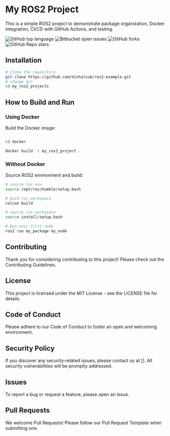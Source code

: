 # My ROS2 Project

This is a simple ROS2 project to demonstrate package organization, Docker integration, CI/CD with GitHub Actions, and testing.

![GitHub top language](https://img.shields.io/github/languages/top/{Vishalsub}/{ros2-example}?color=yellow)
![Bitbucket open issues](https://img.shields.io/bitbucket/issues/{Vishalsub}/{ros2-example})
![GitHub forks](https://img.shields.io/github/forks/{Vishalsub}/{ros2-example}?style=social)
![GitHub Repo stars](https://img.shields.io/github/stars/{Vishalsub}/{ros2-example}?style=social)

## Installation
```bash
# Clone the repository
git clone https://github.com/Vishalsub/ros2-example.git
# change dir
cd my_ros2_projects
   ```

## How to Build and Run

### Using Docker

Build the Docker image:

```bash

cd docker  

docker build -t my_ros2_project .

```

### Without Docker

Source ROS2 environment and build:

```bash
# source ros env
source /opt/ros/humble/setup.bash

# buid ros workspace
colcon build

# source ros workspace
source install/setup.bash

# Run your first node
ros2 run my_package my_node
```



## Contributing
Thank you for considering contributing to this project! Please check out the Contributing Guidelines.

## License
This project is licensed under the MIT License - see the LICENSE file for details.

## Code of Conduct
Please adhere to our Code of Conduct to foster an open and welcoming environment.

## Security Policy
If you discover any security-related issues, please contact us at []. All security vulnerabilities will be promptly addressed.

## Issues
To report a bug or request a feature, please open an Issue.

## Pull Requests
We welcome Pull Requests! Please follow our Pull Request Template when submitting one.